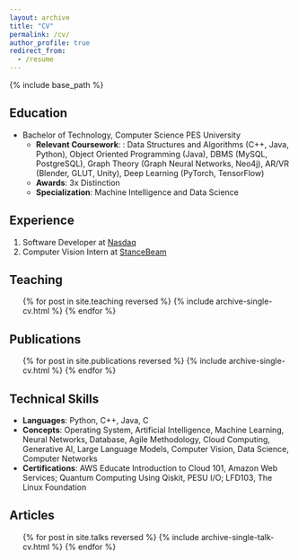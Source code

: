 ```yaml
---
layout: archive
title: "CV"
permalink: /cv/
author_profile: true
redirect_from:
  - /resume
---
```


{% include base_path %}

## Education

- Bachelor of Technology, Computer Science
  PES University
  - **Relevant Coursework**: : Data Structures and Algorithms (C++, Java, Python), Object Oriented Programming (Java), DBMS (MySQL, PostgreSQL), Graph Theory (Graph Neural Networks, Neo4j), AR/VR (Blender, GLUT, Unity), Deep Learning (PyTorch, TensorFlow)
  - **Awards**: 3x Distinction
  - **Specialization**: Machine Intelligence and Data Science

## Experience

1. Software Developer at [Nasdaq](https://www.nasdaq.com/)
1. Computer Vision Intern at [StanceBeam](https://www.stancebeam.com/)

## Teaching

  <ul>{% for post in site.teaching reversed %}
    {% include archive-single-cv.html %}
  {% endfor %}</ul>

## Publications

  <ul>{% for post in site.publications reversed %}
    {% include archive-single-cv.html %}
  {% endfor %}</ul>

## Technical Skills

- **Languages**: Python, C++, Java, C
- **Concepts**: Operating System, Artificial Intelligence, Machine Learning, Neural Networks, Database, Agile Methodology, Cloud Computing, Generative AI, Large Language Models, Computer Vision, Data Science, Computer Networks
- **Certifications**: AWS Educate Introduction to Cloud 101, Amazon Web Services; Quantum Computing Using Qiskit, PESU I/O; LFD103, The Linux Foundation

## Articles

  <ul>{% for post in site.talks reversed %}
    {% include archive-single-talk-cv.html  %}
  {% endfor %}</ul>
